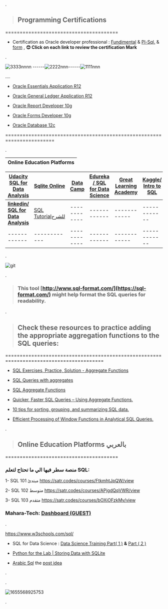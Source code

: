 .



> ## Programming Certifications



   =======================================
   
   

- Certification as Oracle developer professional  : [Fundimental](https://github.com/nancyalaswad90/Certifications/blob/main/Certification%20as%20FundimentalOracle%20developer%20professional%20%20.md) & [Pl-Sql.](https://github.com/nancyalaswad90/Certifications/blob/main/Certification%20as%20pl-sql.%20Oracle%20developer%20professional%20.md) & [form](https://github.com/nancyalaswad90/Certifications/blob/main/Certification%20as%20form%20Oracle%20developer%20professional%20.md) , **😊 Click on each link to review the certification Mark**

.

![3333nnnn](https://user-images.githubusercontent.com/36210723/160532955-94025405-3b80-4879-950b-87b94a727ec0.png) ------![2222nnn](https://user-images.githubusercontent.com/36210723/160533459-d518d4dd-21a0-4930-9874-16f3fb5f1f85.png)------![1111nnn](https://user-images.githubusercontent.com/36210723/160533289-18eb153e-b7c1-45e3-b053-9c6c1620bc23.png)







....

- [Oracle Essentials Application R12](https://github.com/nancyalaswad90/Certifications/blob/main/Oracle%20Essentials%20Application%20R12.md)



- [Oracle General Ledger Application R12](https://github.com/nancyalaswad90/Certifications/blob/main/Oracle%20General%20Ledger%20Application%20R12.md)


- [Oracle Report Developer 10g](https://github.com/nancyalaswad90/Certifications/blob/main/Oracle%20Report%20Developer%2010g.md)



- [Oracle Forms Developer 10g](https://github.com/nancyalaswad90/Certifications/blob/main/Oracle%20Forms%20Developer%2010g.md)



- [Oracle Database 12c](https://github.com/nancyalaswad90/Certifications/blob/main/Oracle%20Database%2012c.md)





=======================================================================


.




| **Online Education Platforms**|
 | ------------ | 

| **[Udacity SQL for Data Analysis](https://classroom.udacity.com/courses/ud198)** | [Sqlite Online](https://sqliteonline.com/) |**[Data Camp](https://campus.datacamp.com/courses/introduction-to-sql/selecting-columns?ex=10)** |  **[Edureka / SQL for Data Science](https://www.youtube.com/watch?v=HTj7IpsEY5g)**|  **[Great Learning Academy](https://www.mygreatlearning.com/academy/learn-for-free/courses/data-science-foundations)**| **[Kaggle/ Intro to SQL](https://www.kaggle.com/learn/intro-to-sql)**|
| ------------ | ------------ | ------------ |------------ | ------------ | ------------ |
| **[linkedin/ SQL for Data Analysis](https://www.linkedin.com/learning/sql-for-data-analysis)** | [SQL Tutorialللشرح ](https://www.geeksforgeeks.org/sql-tutorial/)| ------------ |------------ | ------------ | ------------ |
| ------------ | ------------ | ------------ |------------ | ------------ | ------------ |


.


![git](https://user-images.githubusercontent.com/36210723/168467385-257b457e-fcf3-4173-b0e4-2f5760e584db.jpg)


.


> ### This tool [http://www.sql-format.com/](https://sql-format.com/) might help format the SQL queries for readability.



.

> ## Check these resources to practice adding the appropriate aggregation functions to the SQL queries:


========================================================================================



-  [SQL Exercises, Practice, Solution - Aggregate Functions](https://www.w3resource.com/sql-exercises/sql-aggregate-functions.php)



- [SQL Queries with aggregates](https://sqlbolt.com/lesson/select_queries_with_aggregates)


-  [SQL Aggregate Functions](https://mode.com/sql-tutorial/sql-aggregate-functions/)


- [Quicker, Faster SQL Queries – Using Aggregate Functions.](https://www.udemy.com/blog/sql-aggregate-functions/)
 


- [10 tips for sorting, grouping, and summarizing SQL data.](https://www.techrepublic.com/article/10-tips-for-sorting-grouping-and-summarizing-sql-data/)
 



 - [Efficient Processing of Window Functions in Analytical SQL Queries.](http://www.vldb.org/pvldb/vol8/p1058-leis.pdf)
  
  

.

> ## Online Education Platforms بالعربي 



   =======================================
   
   
###  منصة سطر فيها الي ما  تحتاج لتعلم SQL:



1- SQL 101 مبتدئ https://satr.codes/courses/FtkmhtJpQW/view

2- SQL 102 متوسط https://satr.codes/courses/APjgdQqVWR/view

3- SQL 103 متقدم https://satr.codes/courses/bOXiOFzkMv/view




###  Mahara-Tech: [Dashboard (GUEST)](https://maharatech.gov.eg/?)







. 

https://www.w3schools.com/sql/




- SQL for Data Science :  [ Data Science Training Part( 1 )](https://www.youtube.com/watch?v=HTj7IpsEY5g) **&**  [Part ( 2 )](https://www.youtube.com/watch?v=HjbiIlokvwk) 




- [Python for the Lab | Storing Data with SQLite](https://www.pythonforthelab.com/blog/storing-data-with-sqlite/)



- [Arabic Sql](https://media-exp1.licdn.com/dms/document/C561FAQGLFEKPmRnJBA/feedshare-document-pdf-analyzed/0/1650981455004?e=2147483647&v=beta&t=d5DChi0SLnCIK4dkITDpLJeZqrpgbtDGFzo5WAEayXE)  the [post idea](https://www.linkedin.com/posts/eslamabdelglil_sql-%D8%A8%D8%A7%D9%84%D8%B9%D8%B1%D8%A8%D9%8A-activity-6924718125024243713-HiIO/?utm_source=linkedin_share&utm_medium=android_app)

.


.


![1655568925753](https://user-images.githubusercontent.com/36210723/175386007-7765b971-606b-4314-bb8f-2e6204d5342c.jpg)


.

